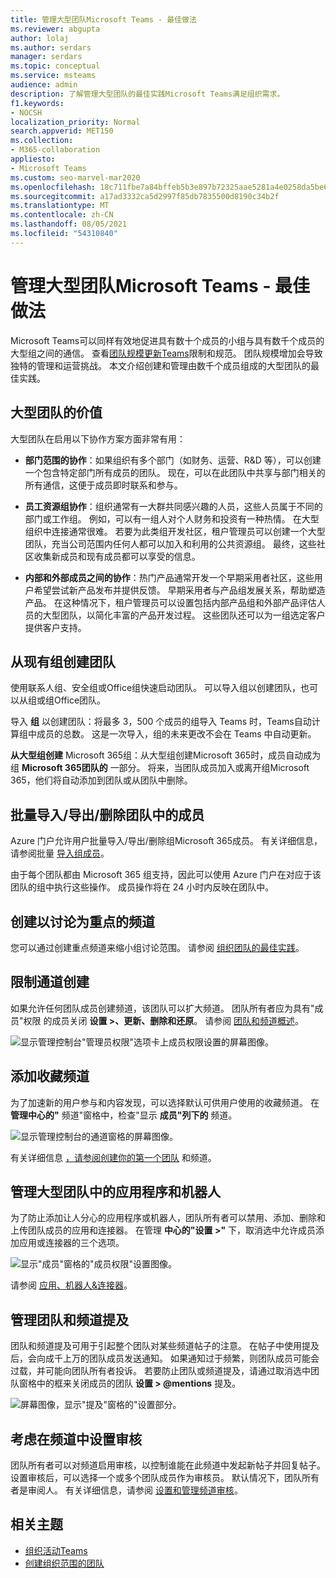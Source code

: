 ```yaml
---
title: 管理大型团队Microsoft Teams - 最佳做法
ms.reviewer: abgupta
author: lolaj
ms.author: serdars
manager: serdars
ms.topic: conceptual
ms.service: msteams
audience: admin
description: 了解管理大型团队的最佳实践Microsoft Teams满足组织需求。
f1.keywords:
- NOCSH
localization_priority: Normal
search.appverid: MET150
ms.collection:
- M365-collaboration
appliesto:
- Microsoft Teams
ms.custom: seo-marvel-mar2020
ms.openlocfilehash: 18c711fbe7a84bffeb5b3e897b72325aae5281a4e0258da5be6f3df6f96ca43c
ms.sourcegitcommit: a17ad3332ca5d2997f85db7835500d8190c34b2f
ms.translationtype: MT
ms.contentlocale: zh-CN
ms.lasthandoff: 08/05/2021
ms.locfileid: "54310840"
---
```

# <a name="manage-large-teams-in-microsoft-teams---best-practices"></a>管理大型团队Microsoft Teams - 最佳做法

Microsoft Teams可以同样有效地促进具有数十个成员的小组与具有数千个成员的大型组之间的通信。 查看[团队规模更新Teams](limits-specifications-teams.md)限制和规范。 团队规模增加会导致独特的管理和运营挑战。 本文介绍创建和管理由数千个成员组成的大型团队的最佳实践。

## <a name="value-of-large-teams"></a>大型团队的价值

大型团队在启用以下协作方案方面非常有用：

- **部门范围的协作**：如果组织有多个部门（如财务、运营、R&D 等），可以创建一个包含特定部门所有成员的团队。 现在，可以在此团队中共享与部门相关的所有通信，这便于成员即时联系和参与。

- **员工资源组协作**：组织通常有一大群共同感兴趣的人员，这些人员属于不同的部门或工作组。 例如，可以有一组人对个人财务和投资有一种热情。 在大型组织中连接通常很难。 若要为此类组开发社区，租户管理员可以创建一个大型团队，充当公司范围内任何人都可以加入和利用的公共资源组。 最终，这些社区收集新成员和现有成员都可以享受的信息。

- **内部和外部成员之间的协作**：热门产品通常开发一个早期采用者社区，这些用户希望尝试新产品发布并提供反馈。 早期采用者与产品组发展关系，帮助塑造产品。 在这种情况下，租户管理员可以设置包括内部产品组和外部产品评估人员的大型团队，以简化丰富的产品开发过程。 这些团队还可以为一组选定客户提供客户支持。

## <a name="create-teams-from-existing-groups"></a>从现有组创建团队

使用联系人组、安全组或Office组快速启动团队。 可以导入组以创建团队，也可以从组或组Office团队。

导入 **组** 以创建团队：将最多 3，500 个成员的组导入 Teams 时，Teams自动计算组中成员的总数。 这是一次导入，组的未来更改不会在 Teams 中自动更新。

**从大型组创建** Microsoft 365组：从大型组创建Microsoft 365时，成员自动成为组 **Microsoft 365团队的** 一部分。 将来，当团队成员加入或离开组Microsoft 365，他们将自动添加到团队或从团队中删除。

## <a name="bulk-importexportremove-members-in-a-team"></a>批量导入/导出/删除团队中的成员

Azure 门户允许用户批量导入/导出/删除组Microsoft 365成员。 有关详细信息，请参阅批量 [导入组成员](/azure/active-directory/enterprise-users/groups-bulk-import-members#to-bulk-import-group-members)。

由于每个团队都由 Microsoft 365 组支持，因此可以使用 Azure 门户在对应于该团队的组中执行这些操作。 成员操作将在 24 小时内反映在团队中。

## <a name="create-channels-to-focus-discussions"></a>创建以讨论为重点的频道

您可以通过创建重点频道来缩小组讨论范围。 请参阅 [组织团队的最佳实践](best-practices-organizing.md)。

## <a name="restrict-channel-creation"></a>限制通道创建

如果允许任何团队成员创建频道，该团队可以扩大频道。 团队所有者应为具有"成员"权限 的成员关闭 **设置 >、更新、删除和还原**。 请参阅 [团队和频道概述](teams-channels-overview.md)。

![显示管理控制台"管理员权限"选项卡上成员权限设置的屏幕图像。](media/no-channel-creation.png "管理员控制台的&quot;成员权限&quot;部分设置图像。&quot;允许成员创建或删除频道&quot;选项未选中。")

## <a name="add-favorite-channels"></a>添加收藏频道

为了加速新的用户参与和内容发现，可以选择默认可供用户使用的收藏频道。 在 **管理中心的"** 频道"窗格中，检查"显示 **成员"列下的** 频道。

![显示管理控制台的通道窗格的屏幕图像。](media/favorite-channels.png "显示管理控制台的通道窗格的屏幕图像。某些频道将选中&quot;针对成员显示&quot;。")

 有关详细信息 [，请参阅创建你的第一个团队](get-started-with-teams-create-your-first-teams-and-channels.md) 和频道。

## <a name="regulate-applications-and-bots-in-large-teams"></a>管理大型团队中的应用程序和机器人

为了防止添加让人分心的应用程序或机器人，团队所有者可以禁用、添加、删除和上传团队成员的应用和连接器。 在管理 **中心的"设置 >"** 下，取消选中允许成员添加应用或连接器的三个选项。

![显示"成员"窗格的"成员权限"设置图像。](media/disable-bots-connectors.png "显示&quot;成员&quot;窗格的&quot;成员权限&quot;设置图像。将取消选中允许成员添加应用或连接器的选项。")

请参阅 [应用、机器人&连接器](deploy-apps-microsoft-teams-landing-page.md)。

## <a name="regulate-team-and-channel-mentions"></a>管理团队和频道提及

团队和频道提及可用于引起整个团队对某些频道帖子的注意。 在帖子中使用提及后，会向成千上万的团队成员发送通知。 如果通知过于频繁，则团队成员可能会过载，并可能向团队所有者投诉。 若要防止团队或频道提及，请通过取消选中团队窗格中的框来关闭成员的团队 **设置 > @mentions** 提及。

![屏幕图像，显示"提及"窗格的"设置部分。](media/no-at-mentions.png "屏幕图像，显示&quot;提及&quot;窗格的&quot;设置部分。取消选中显示和向成员授予提及访问权限的选项。")

## <a name="consider-setting-up-moderation-in-your-channels"></a>考虑在频道中设置审核

团队所有者可以对频道启用审核，以控制谁能在此频道中发起新帖子并回复帖子。 设置审核后，可以选择一个或多个团队成员作为审核员。 默认情况下，团队所有者是审阅人。 有关详细信息，请参阅 [设置和管理频道审核](manage-channel-moderation-in-teams.md)。

## <a name="related-topics"></a>相关主题

- [组织活动Teams](best-practices-organizing.md)
- [创建组织范围的团队](create-an-org-wide-team.md)